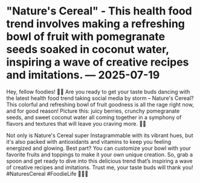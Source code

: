 # "Nature's Cereal" - This health food trend involves making a refreshing bowl of fruit with pomegranate seeds soaked in coconut water, inspiring a wave of creative recipes and imitations. — 2025-07-19

Hey, fellow foodies! 🍓🌿 Are you ready to get your taste buds dancing with the latest health food trend taking social media by storm – Nature's Cereal? This colorful and refreshing bowl of fruit goodness is all the rage right now, and for good reason! Picture this: juicy berries, crunchy pomegranate seeds, and sweet coconut water all coming together in a symphony of flavors and textures that will leave you craving more. 🥥✨

Not only is Nature's Cereal super Instagrammable with its vibrant hues, but it's also packed with antioxidants and vitamins to keep you feeling energized and glowing. Best part? You can customize your bowl with your favorite fruits and toppings to make it your own unique creation. So, grab a spoon and get ready to dive into this delicious trend that’s inspiring a wave of creative recipes and imitations. Trust me, your taste buds will thank you! #NaturesCereal #FoodieLife 🥣🌈💫
